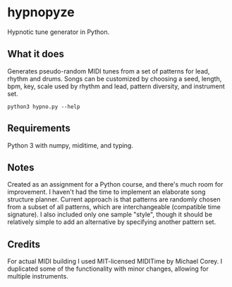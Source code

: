 # hypnopyze
Hypnotic tune generator in Python.

## What it does

Generates pseudo-random MIDI tunes from a set of patterns for lead, rhythm and 
drums. Songs can be customized by choosing a seed, length, bpm, key, scale used
 by rhythm and lead, pattern diversity, and instrument set.

    python3 hypno.py --help 

## Requirements

Python 3 with numpy, miditime, and typing.

## Notes

Created as an assignment for a Python course, and there's much room 
for improvement. I haven't had the time to implement an elaborate song 
structure planner. Current approach is that patterns are randomly chosen 
from a subset of all patterns, which are interchangeable (compatible time 
signature). I also included only one sample "style", though it should be
 relatively simple to add an alternative by specifying another pattern set.
 
## Credits

For actual MIDI building I used MIT-licensed MIDITime by Michael Corey. I 
duplicated some of the functionality with minor changes, allowing for 
multiple instruments.